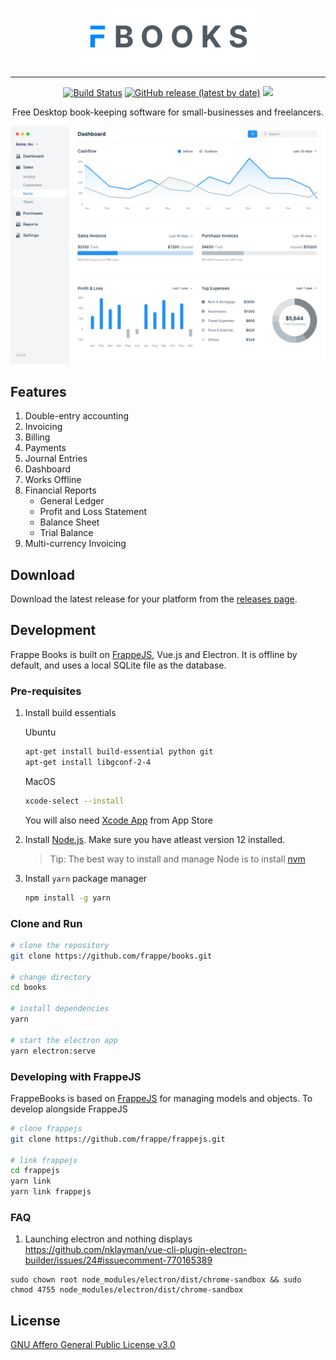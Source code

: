 <div align="center" markdown="1">

![Frappe Books logo](.github/logo.png)

---

[![Build Status](https://travis-ci.com/frappe/books.svg?branch=master)](https://travis-ci.com/frappe/books)
[![GitHub release (latest by date)](https://img.shields.io/github/v/release/frappe/books)](https://github.com/frappe/books/releases)
![](https://img.shields.io/badge/platform-mac%2C%20windows%2C%20linux-yellowgreen)



Free Desktop book-keeping software for small-businesses and freelancers.

<kbd><img src=".github/frappe-books-preview.png" alt="Frappe Books Preview" /></kbd>

</div>


## Features

1. Double-entry accounting
1. Invoicing
1. Billing
1. Payments
1. Journal Entries
1. Dashboard
1. Works Offline
1. Financial Reports
    - General Ledger
    - Profit and Loss Statement
    - Balance Sheet
    - Trial Balance
1. Multi-currency Invoicing

## Download

Download the latest release for your platform from the [releases
page](https://github.com/frappe/books/releases).

## Development

Frappe Books is built on [FrappeJS](https://github.com/frappe/frappejs), Vue.js
and Electron. It is offline by default, and uses a local SQLite file as the
database.

### Pre-requisites

1. Install build essentials

    Ubuntu

    ```bash
    apt-get install build-essential python git
    apt-get install libgconf-2-4
    ```

    MacOS

    ```bash
    xcode-select --install
    ```

    You will also need [Xcode App](https://apps.apple.com/in/app/xcode/id497799835?mt=12) from App Store

2. Install [Node.js](https://nodejs.org/en/). Make sure you have atleast version 12 installed.
    > Tip: The best way to install and manage Node is to install [nvm](https://github.com/nvm-sh/nvm#usage)
3. Install `yarn` package manager
    ```bash
    npm install -g yarn
    ```

### Clone and Run

```bash
# clone the repository
git clone https://github.com/frappe/books.git

# change directory
cd books

# install dependencies
yarn

# start the electron app
yarn electron:serve
```

### Developing with FrappeJS

FrappeBooks is based on [FrappeJS](https://github.com/frappe/frappejs) for managing models and objects. To develop alongside FrappeJS

```bash
# clone frappejs
git clone https://github.com/frappe/frappejs.git

# link frappejs
cd frappejs
yarn link
yarn link frappejs
```

### FAQ

1. Launching electron and nothing displays
https://github.com/nklayman/vue-cli-plugin-electron-builder/issues/24#issuecomment-770165389
```
sudo chown root node_modules/electron/dist/chrome-sandbox && sudo chmod 4755 node_modules/electron/dist/chrome-sandbox
```

## License

[GNU Affero General Public License v3.0](LICENSE)
